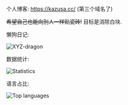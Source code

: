 个人博客: https://kazusa.cc/ (第三个域名了)

~~希望自己也能向别人一样贴瓷砖!~~ 目标是消除白块.

懒狗日记:

![XYZ-dragon](https://ghchart.rshah.org/XYZ-dragon)



数据统计:

![Statistics](https://github-readme-stats.vercel.app/api?username=XYZ-dragon)



语言占比:

![Top languages](https://github-readme-stats.vercel.app/api/top-langs/?username=XYZ-dragon)

